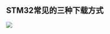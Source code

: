 ## STM32常见的三种下载方式
![](https://private-warehouse-1317335037.cos.ap-guangzhou.myqcloud.com/Test/Screenshot%202023-06-06%20160045.png)
